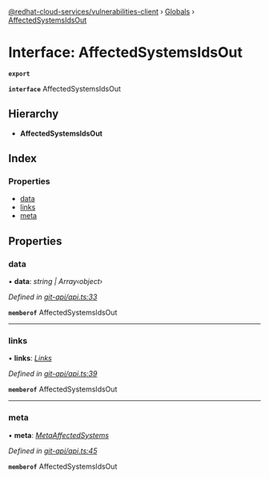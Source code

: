 [@redhat-cloud-services/vulnerabilities-client](../README.md) › [Globals](../globals.md) › [AffectedSystemsIdsOut](affectedsystemsidsout.md)

# Interface: AffectedSystemsIdsOut

**`export`** 

**`interface`** AffectedSystemsIdsOut

## Hierarchy

* **AffectedSystemsIdsOut**

## Index

### Properties

* [data](affectedsystemsidsout.md#data)
* [links](affectedsystemsidsout.md#links)
* [meta](affectedsystemsidsout.md#meta)

## Properties

###  data

• **data**: *string | Array‹object›*

*Defined in [git-api/api.ts:33](https://github.com/RedHatInsights/javascript-clients.gi/blob/master/packages/vulnerabilities/git-api/api.ts#L33)*

**`memberof`** AffectedSystemsIdsOut

___

###  links

• **links**: *[Links](links.md)*

*Defined in [git-api/api.ts:39](https://github.com/RedHatInsights/javascript-clients.gi/blob/master/packages/vulnerabilities/git-api/api.ts#L39)*

**`memberof`** AffectedSystemsIdsOut

___

###  meta

• **meta**: *[MetaAffectedSystems](metaaffectedsystems.md)*

*Defined in [git-api/api.ts:45](https://github.com/RedHatInsights/javascript-clients.gi/blob/master/packages/vulnerabilities/git-api/api.ts#L45)*

**`memberof`** AffectedSystemsIdsOut
